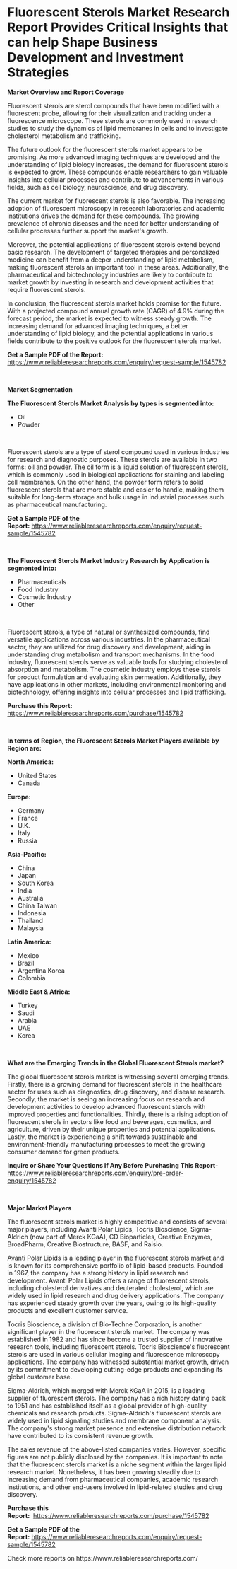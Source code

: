 <p><h1>Fluorescent Sterols Market Research Report Provides Critical Insights that can help Shape Business Development and Investment Strategies</h1></p><p><strong>Market Overview and Report Coverage</strong></p>
<p><p>Fluorescent sterols are sterol compounds that have been modified with a fluorescent probe, allowing for their visualization and tracking under a fluorescence microscope. These sterols are commonly used in research studies to study the dynamics of lipid membranes in cells and to investigate cholesterol metabolism and trafficking.</p><p>The future outlook for the fluorescent sterols market appears to be promising. As more advanced imaging techniques are developed and the understanding of lipid biology increases, the demand for fluorescent sterols is expected to grow. These compounds enable researchers to gain valuable insights into cellular processes and contribute to advancements in various fields, such as cell biology, neuroscience, and drug discovery.</p><p>The current market for fluorescent sterols is also favorable. The increasing adoption of fluorescent microscopy in research laboratories and academic institutions drives the demand for these compounds. The growing prevalence of chronic diseases and the need for better understanding of cellular processes further support the market's growth.</p><p>Moreover, the potential applications of fluorescent sterols extend beyond basic research. The development of targeted therapies and personalized medicine can benefit from a deeper understanding of lipid metabolism, making fluorescent sterols an important tool in these areas. Additionally, the pharmaceutical and biotechnology industries are likely to contribute to market growth by investing in research and development activities that require fluorescent sterols.</p><p>In conclusion, the fluorescent sterols market holds promise for the future. With a projected compound annual growth rate (CAGR) of 4.9% during the forecast period, the market is expected to witness steady growth. The increasing demand for advanced imaging techniques, a better understanding of lipid biology, and the potential applications in various fields contribute to the positive outlook for the fluorescent sterols market.</p></p>
<p><strong>Get a Sample PDF of the Report:</strong> <a href="https://www.reliableresearchreports.com/enquiry/request-sample/1545782">https://www.reliableresearchreports.com/enquiry/request-sample/1545782</a></p>
<p>&nbsp;</p>
<p><strong>Market Segmentation</strong></p>
<p><strong>The Fluorescent Sterols Market Analysis by types is segmented into:</strong></p>
<p><ul><li>Oil</li><li>Powder</li></ul></p>
<p>&nbsp;</p>
<p><p>Fluorescent sterols are a type of sterol compound used in various industries for research and diagnostic purposes. These sterols are available in two forms: oil and powder. The oil form is a liquid solution of fluorescent sterols, which is commonly used in biological applications for staining and labeling cell membranes. On the other hand, the powder form refers to solid fluorescent sterols that are more stable and easier to handle, making them suitable for long-term storage and bulk usage in industrial processes such as pharmaceutical manufacturing.</p></p>
<p><strong>Get a Sample PDF of the Report:</strong>&nbsp;<a href="https://www.reliableresearchreports.com/enquiry/request-sample/1545782">https://www.reliableresearchreports.com/enquiry/request-sample/1545782</a></p>
<p>&nbsp;</p>
<p><strong>The Fluorescent Sterols Market Industry Research by Application is segmented into:</strong></p>
<p><ul><li>Pharmaceuticals</li><li>Food Industry</li><li>Cosmetic Industry</li><li>Other</li></ul></p>
<p>&nbsp;</p>
<p><p>Fluorescent sterols, a type of natural or synthesized compounds, find versatile applications across various industries. In the pharmaceutical sector, they are utilized for drug discovery and development, aiding in understanding drug metabolism and transport mechanisms. In the food industry, fluorescent sterols serve as valuable tools for studying cholesterol absorption and metabolism. The cosmetic industry employs these sterols for product formulation and evaluating skin permeation. Additionally, they have applications in other markets, including environmental monitoring and biotechnology, offering insights into cellular processes and lipid trafficking.</p></p>
<p><strong>Purchase this Report:</strong>&nbsp; <a href="https://www.reliableresearchreports.com/purchase/1545782">https://www.reliableresearchreports.com/purchase/1545782</a></p>
<p>&nbsp;</p>
<p><strong>In terms of Region, the Fluorescent Sterols Market Players available by Region are:</strong></p>
<p>
    <p> <strong> North America: </strong>
        <ul>
            <li>United States</li>
            <li>Canada</li>
        </ul>
        </p> 
    <p> <strong> Europe: </strong>
        <ul>
            <li>Germany</li>
            <li>France</li>
            <li>U.K.</li>
            <li>Italy</li>
            <li>Russia</li>
        </ul>
        </p> 
    <p> <strong> Asia-Pacific: </strong>
        <ul>
            <li>China</li>
            <li>Japan</li>
            <li>South Korea</li>
            <li>India</li>
            <li>Australia</li>
            <li>China Taiwan</li>
            <li>Indonesia</li>
            <li>Thailand</li>
            <li>Malaysia</li>
        </ul>
        </p> 
    <p> <strong> Latin America: </strong>
        <ul>
            <li>Mexico</li>
            <li>Brazil</li>
            <li>Argentina Korea</li>
            <li>Colombia</li>
        </ul>
        </p> 
    <p> <strong> Middle East & Africa: </strong>
        <ul>
            <li>Turkey</li>
            <li>Saudi</li>
            <li>Arabia</li>
            <li>UAE</li>
            <li>Korea</li>
        </ul>
    </p>
    </p>
<p>&nbsp;</p>
<p><strong>What are the Emerging Trends in the Global Fluorescent Sterols market?</strong></p>
<p><p>The global fluorescent sterols market is witnessing several emerging trends. Firstly, there is a growing demand for fluorescent sterols in the healthcare sector for uses such as diagnostics, drug discovery, and disease research. Secondly, the market is seeing an increasing focus on research and development activities to develop advanced fluorescent sterols with improved properties and functionalities. Thirdly, there is a rising adoption of fluorescent sterols in sectors like food and beverages, cosmetics, and agriculture, driven by their unique properties and potential applications. Lastly, the market is experiencing a shift towards sustainable and environment-friendly manufacturing processes to meet the growing consumer demand for green products.</p></p>
<p><strong>Inquire or Share Your Questions If Any Before Purchasing This Report</strong>- <a href="https://www.reliableresearchreports.com/enquiry/pre-order-enquiry/1545782">https://www.reliableresearchreports.com/enquiry/pre-order-enquiry/1545782</a></p>
<p>&nbsp;</p>
<p><strong>Major Market Players</strong></p>
<p><p>The fluorescent sterols market is highly competitive and consists of several major players, including Avanti Polar Lipids, Tocris Bioscience, Sigma-Aldrich (now part of Merck KGaA), CD Bioparticles, Creative Enzymes, BroadPharm, Creative Biostructure, BASF, and Raisio. </p><p>Avanti Polar Lipids is a leading player in the fluorescent sterols market and is known for its comprehensive portfolio of lipid-based products. Founded in 1967, the company has a strong history in lipid research and development. Avanti Polar Lipids offers a range of fluorescent sterols, including cholesterol derivatives and deuterated cholesterol, which are widely used in lipid research and drug delivery applications. The company has experienced steady growth over the years, owing to its high-quality products and excellent customer service. </p><p>Tocris Bioscience, a division of Bio-Techne Corporation, is another significant player in the fluorescent sterols market. The company was established in 1982 and has since become a trusted supplier of innovative research tools, including fluorescent sterols. Tocris Bioscience's fluorescent sterols are used in various cellular imaging and fluorescence microscopy applications. The company has witnessed substantial market growth, driven by its commitment to developing cutting-edge products and expanding its global customer base.</p><p>Sigma-Aldrich, which merged with Merck KGaA in 2015, is a leading supplier of fluorescent sterols. The company has a rich history dating back to 1951 and has established itself as a global provider of high-quality chemicals and research products. Sigma-Aldrich's fluorescent sterols are widely used in lipid signaling studies and membrane component analysis. The company's strong market presence and extensive distribution network have contributed to its consistent revenue growth.</p><p>The sales revenue of the above-listed companies varies. However, specific figures are not publicly disclosed by the companies. It is important to note that the fluorescent sterols market is a niche segment within the larger lipid research market. Nonetheless, it has been growing steadily due to increasing demand from pharmaceutical companies, academic research institutions, and other end-users involved in lipid-related studies and drug discovery.</p></p>
<p><strong>Purchase this Report:</strong>&nbsp;&nbsp;<a href="https://www.reliableresearchreports.com/purchase/1545782">https://www.reliableresearchreports.com/purchase/1545782</a></p>
<p></p>
<p><strong>Get a Sample PDF of the Report:</strong>&nbsp;<a href="https://www.reliableresearchreports.com/enquiry/request-sample/1545782">https://www.reliableresearchreports.com/enquiry/request-sample/1545782</a></p>
<p>Check more reports on https://www.reliableresearchreports.com/</p>